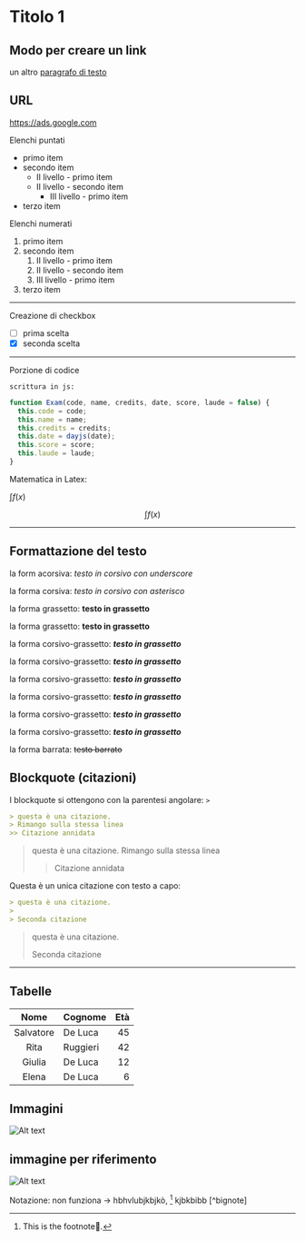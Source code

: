 # Titolo 1

## Modo per creare un link

un altro [paragrafo di testo](https://www.markdownguide.org/basic-syntax/ "Markdown: Basic Syntax")

## URL

<https://ads.google.com>

Elenchi puntati

* primo item
* secondo item
  * II livello - primo item
  * II livello - secondo item
    * III livello - primo item
* terzo item
  
Elenchi numerati

1. primo item
1. secondo item
   1. II livello - primo item
   1. II livello - secondo item
   1. III livello - primo item
1. terzo item

---
Creazione di checkbox

* [ ] prima scelta
* [x] seconda scelta

---

Porzione di codice

`scrittura in js:`

```js
function Exam(code, name, credits, date, score, laude = false) {
  this.code = code;
  this.name = name;
  this.credits = credits;
  this.date = dayjs(date);
  this.score = score;
  this.laude = laude;
}
```

Matematica in Latex:

$\int f(x)$

$$\int f(x)$$

---

## Formattazione del testo

la form acorsiva: _testo in corsivo con underscore_

la forma corsiva: *testo in corsivo con asterisco*

la forma grassetto: __testo in grassetto__

la forma grassetto: **testo in grassetto**

la forma corsivo-grassetto: ***testo in grassetto***

la forma corsivo-grassetto: ___testo in grassetto___

la forma corsivo-grassetto: **_testo in grassetto_**

la forma corsivo-grassetto: __*testo in grassetto*__

la forma corsivo-grassetto: *__testo in grassetto__*

la forma corsivo-grassetto: _**testo in grassetto**_

la forma barrata: ~~testo barrato~~

## Blockquote (citazioni)

I blockquote si ottengono con la parentesi angolare: `>`

```markdown
> questa è una citazione.
> Rimango sulla stessa linea
>> Citazione annidata
```

> questa è una citazione.
> Rimango sulla stessa linea
>> Citazione annidata

Questa è un unica citazione con testo a capo:

```md
> questa è una citazione.
>
> Seconda citazione
```

> questa è una citazione.
>
> Seconda citazione

---

## Tabelle

 Nome | Cognome | Età
 :---:|---|---:
 Salvatore | De Luca | 45 
 Rita | Ruggieri | 42 
 Giulia | De Luca | 12 
 Elena | De Luca | 6

## Immagini

![Alt text](https://www.e-goo.it/wp-content/uploads/2014/08/delega_contatti-300x273.jpg "Contatti...")

## immagine per riferimento

[immagine]: https://www.e-goo.it/wp-content/uploads/2014/08/delega_contatti-300x273.jpg "Contatti..."

![Alt text][immagine]

Notazione: non funziona -> hbhvlubjkbjkò, [^1] kjbkbibb [^bignote]

[^1]: This is the footnote🚀.
